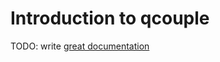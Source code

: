 # Introduction to qcouple

TODO: write [great documentation](http://jacobian.org/writing/great-documentation/what-to-write/)
